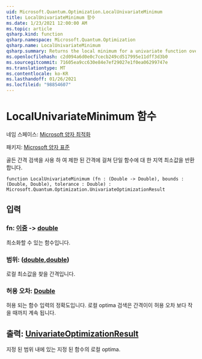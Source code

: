 ```yaml
---
uid: Microsoft.Quantum.Optimization.LocalUnivariateMinimum
title: LocalUnivariateMinimum 함수
ms.date: 1/23/2021 12:00:00 AM
ms.topic: article
qsharp.kind: function
qsharp.namespace: Microsoft.Quantum.Optimization
qsharp.name: LocalUnivariateMinimum
qsharp.summary: Returns the local minimum for a univariate function over a bounded interval, using a golden interval search.
ms.openlocfilehash: c2d094a6d0e0c7cecb249cd517995e11dff3d3b0
ms.sourcegitcommit: 71605ea9cc630e84e7ef29027e1f0ea06299747e
ms.translationtype: MT
ms.contentlocale: ko-KR
ms.lasthandoff: 01/26/2021
ms.locfileid: "98854607"
---
```

# <a name="localunivariateminimum-function"></a>LocalUnivariateMinimum 함수

네임 스페이스: [Microsoft 양자 최적화](xref:Microsoft.Quantum.Optimization)

패키지: [Microsoft 양자 표준](https://nuget.org/packages/Microsoft.Quantum.Standard)


골든 간격 검색을 사용 하 여 제한 된 간격에 걸쳐 단일 함수에 대 한 지역 최소값을 반환 합니다.

```qsharp
function LocalUnivariateMinimum (fn : (Double -> Double), bounds : (Double, Double), tolerance : Double) : Microsoft.Quantum.Optimization.UnivariateOptimizationResult
```


## <a name="input"></a>입력

### <a name="fn--double---double"></a>fn: [이중](xref:microsoft.quantum.lang-ref.double) -> [double](xref:microsoft.quantum.lang-ref.double)

최소화할 수 있는 함수입니다.


### <a name="bounds--doubledouble"></a>범위: ([double](xref:microsoft.quantum.lang-ref.double),[double](xref:microsoft.quantum.lang-ref.double))

로컬 최소값을 찾을 간격입니다.


### <a name="tolerance--double"></a>허용 오차: [Double](xref:microsoft.quantum.lang-ref.double)

허용 되는 함수 입력의 정확도입니다.
로컬 optima 검색은 간격이이 허용 오차 보다 작을 때까지 계속 됩니다.



## <a name="output--univariateoptimizationresult"></a>출력: [UnivariateOptimizationResult](xref:Microsoft.Quantum.Optimization.UnivariateOptimizationResult)

지정 된 범위 내에 있는 지정 된 함수의 로컬 optima.